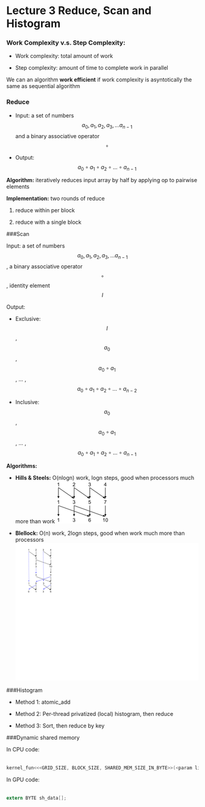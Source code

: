 # Lecture 3 Reduce, Scan and Histogram

### Work Complexity v.s. Step Complexity:

* Work complexity: total amount of work

* Step complexity: amount of time to complete work in parallel

We can an algorithm **work efficient** if work complexity is asyntotically the same as sequential algorithm

### Reduce

* Input: a set of numbers $$a_0, a_1, a_2, a_3, ... a_{n-1}$$ and a binary associative operator $$\circ$$

* Output: $$a_0 \circ a_1 \circ a_2 \circ ... \circ a_{n-1}$$

**Algorithm:** iteratively reduces input array by half by applying op to pairwise elements

**Implementation:** two rounds of reduce

1. reduce within per block

2. reduce with a single block

###Scan

Input: a set of numbers $$a_0, a_1, a_2, a_3, ... a_{n-1}$$, a binary associative operator $$\circ$$, identity element $$I$$

Output: 

* Exclusive: $$I$$, $$a_0$$, $$a_0 \circ a_1$$, ... , $$a_0 \circ a_1 \circ a_2\circ ... \circ a_{n-2}$$

* Inclusive: $$a_0$$, $$a_0 \circ a_1$$, ... , $$a_0 \circ a_1 \circ a_2\circ ... \circ a_{n-1}$$

**Algorithms:**

* **Hills & Steels:** O(nlogn) work, logn steps, good when processors much more than work
![](https://github.com/hxtang/MOOC/blob/Udacity344/Udacity344/notes/images/Lec3_Hills_Steels.png)

* **Blellock:** O(n) work, 2logn steps, good when work much more than processors
![](https://github.com/hxtang/MOOC/blob/Udacity344/Udacity344/notes/images/Lec3_Blellock.png)

###Histogram

* Method 1: atomic_add

* Method 2: Per-thread privatized (local) histogram, then reduce

* Method 3: Sort, then reduce by key

###Dynamic shared memory

In CPU code:

```c

kernel_fun<<<GRID_SIZE, BLOCK_SIZE, SHARED_MEM_SIZE_IN_BYTE>>(<param list>)

```

In GPU code:

```c

extern BYTE sh_data[];

```

